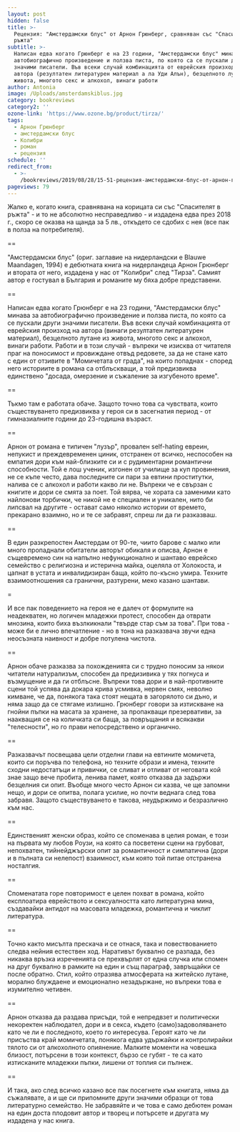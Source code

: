 ```yaml
---
layout: post
hidden: false
title: >-
  Рецензия: "Амстердамски блус" от Арнон Грюнберг, сравняван със "Спасителят в
  ръжта"
subtitle: >-
  Написан едва когато Грюнберг е на 23 години, "Амстердамски блус" минава за
  автобиографично произведение и ползва писта, по която са се пускали други
  значими писатели. Във всеки случай комбинацията от еврейския произход на
  автора (резултатен литературен материал а ла Уди Алън), безцелното лутане из
  живота, многото секс и алкохол, винаги работи
author: Antonia
image: /Uploads/amsterdamskiblus.jpg
category: bookreviews
category2: ''
ozone-link: 'https://www.ozone.bg/product/tirza/'
tags:
  - Арнон Грюнберг
  - амстердамски блус
  - Колибри
  - роман
  - рецензия
schedule: ''
redirect_from:
  - >-
    /bookreviews/2019/08/28/15-51-рецензия-амстердамски-блус-от-арнон-грюнберг-сравняван-със-спасителят-в-ръжта
pageviews: 79
---
```

Жалко е, когато книга, сравнявана на корицата си със "Спасителят в ръжта" - и то не абсолютно несправедливо - и издадена едва през 2018 г., скоро се оказва на щанда за 5 лв., откъдето се сдобих с нея (все пак в полза на потребителя). 

\==

"Амстердамски блус" (ориг. заглавие на нидерландски е Blauwe Maandagen, 1994) е дебютната книга на нидерландеца Арнон Грюнберг и втората от него, издадена у нас от "Колибри" след "Тирза". Самият автор е гостувал в България и романите му бяха добре представени.

\==

Написан едва когато Грюнберг е на 23 години, "Амстердамски блус" минава за автобиографично произведение и ползва писта, по която са се пускали други значими писатели. Във всеки случай комбинацията от еврейския произход на автора (винаги резултатен литературен материал), безцелното лутане из живота, многото секс и алкохол, винаги работи. Работи и в този случай - въпреки че изисква от читателя праг на поносимост и провиждане отвъд редовете, за да не стане като с един от отзивите в "Момичетата от града", на които попаднах - според него историите в романа са отблъскващи, а той предизвиква единствено "досада, омерзение и съжаление за изгубеното време".

\==

Тъкмо там е работата обаче. Защото точно това са чувствата, които съществуването предизвиква у героя си в засегнатия период - от гимназиалните години до 23-годишна възраст. 

\==

Арнон от романа е типичен "лузър", провален self-hating евреин, непукист и преждевременен циник, отстранен от всичко, неспособен на емпатия дори към най-близките си и с рудиментарни романтични способности. Той е лош ученик, изгонен от училище за куп провинения, не се къпе често, дава последните си пари за евтини проститутки, налива се с алкохол и работи какво ли не. Въпреки че е свързан с книгите и дори се смята за поет. Той вярва, че хората са заменими като найлонови торбички, че никой не е специален и уникален, нито би липсвал на другите - остават само няколко истории от времето, прекарано взаимно, но и те се забравят, спреш ли да ги разказваш.

\==

В един разкрепостен Амстердам от 90-те, чиито барове с малко или много пропаднали обитатели авторът обикаля и описва, Арнон е същевремено син на напълно нефункционално и шантаво еврейско семейство с религиозна и истерична майка, оцеляла от Холокоста, и цапнат в устата и инвалидизиран баща, който по-късно умира. Техните взаимоотношения са гранични, разтурени, меко казано шантави.

\=

И все пак поведението на героя не е далеч от формулите на неадекватен, но логичен младежки протест, способен да отврати мнозина, които биха възлкикнали "твърде стар съм за това". При това - може би е лично впечатление - но в тона на разказвача звучи една неосъзната наивност и добре потулена чистота. 

\==

Арнон обаче разказва за похожденията си с трудно поносим за някои читатели натурализъм, способен да предизивика у тях погнуса и възмущение и да ги отблъсне. Въпреки това дори и в най-противните сцени той успява да докара крива усмивка, нервен смях, неволно кимване, че да, понякога така стоят нещата в загорялото си дъно, и няма защо да се стягаме излишно. Грюнберг говори за изтискване на гнойни пъпки на масата за хранене, за пропакващи презервативи, за наакващия се на количката си баща, за повръщания и всякакви "телесности", но го прави непосредствено и органично.

\==

Разказвачът посвещава цели отделни глави на евтините момичета, които си поръчва по телефона, но техните образи и имена, техните сходни недостатъци и привички, се сливат и отливат от неговата кой знае защо вече пробита, ленива памет, която отказва да задържи безцелния си опит. Въобще много често Арнон си казва, че ще запомни нещо, и дори се опитва, полага усилие, но почти веднага след това забравя. Защото съществуването е такова, неудържимо и безразлично към нас.

\==

Единственият женски образ, който се споменава в целия роман, е този на първата му любов Роузи, на която са посветени сцени на грубоват, непохватен, тийнейджърски опит за романтичност и симпатична (дори и в пълната си нелепост) взаимност, към която той питае отстранена носталгия. 

\==

Споменатата горе повторимост е целен похват в романа, който експлоатира еврейството и сексуалността като литературна мина, създавайки антидот на масовата младежка, романтична и чиклит литература.

\==

Точно както мисълта прескача и се отнася, така и повествованието следва нейния естествен ход. Наративът буквално се разпада, без никаква връзка изреченията се прехвърлят от една случка или спомен на друг буквално в рамките на един и същ параграф, завръщайки се после обратно. Стил, който отразява атмосферата на житейско лутане, морално блуждаене и емоционално незадържане, но въпреки това е изумително четивен. 

\==

Арнон отказва да раздава присъди, той е непредвзет и политически некоректен наблюдател, дори и в секса, където (само)задоволяването като че ли е последното, което го интересува. Героят като че ли присъства край момичетата, понякога едва удържайки и контролирайки тялото си от алкохолното опиянение. Малките моменти на човешка близост, потърсени в този контекст, бързо се губят - те са като изтисканите младежки пъпки, лишени от топлия си пълнеж. 

\==

И така, ако след всичко казано все пак посегнете към книгата, няма да съжалявате, а и ще си припомните други значими образци от това литературно семейство. Не забравяйте и че това е само дебютен роман на един доста плодовит автор и творец и потърсете и другата му издадена у нас книга.
